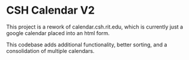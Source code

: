 # CSH Calendar V2

This project is a rework of calendar.csh.rit.edu, which is currently just a google calendar placed into an html form.

This codebase adds additional functionality, better sorting, and a consolidation of multiple calendars.
